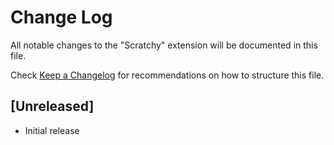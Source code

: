 # Change Log

All notable changes to the "Scratchy" extension will be documented in this file.

Check [Keep a Changelog](http://keepachangelog.com/) for recommendations on how to structure this file.

## [Unreleased]

- Initial release